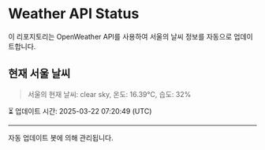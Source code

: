 
# Weather API Status

이 리포지토리는 OpenWeather API를 사용하여 서울의 날씨 정보를 자동으로 업데이트합니다.

## 현재 서울 날씨
> 서울의 현재 날씨: clear sky, 온도: 16.39°C, 습도: 32%

⏳ 업데이트 시간: 2025-03-22 07:20:49 (UTC)

---
자동 업데이트 봇에 의해 관리됩니다.
